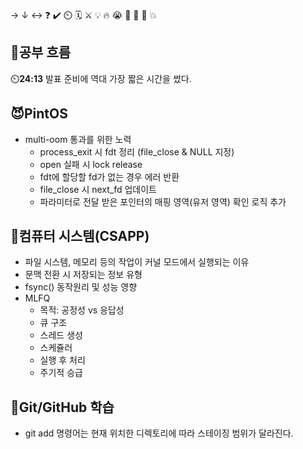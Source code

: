 → ↓ ↔ ❓ ✔️ ⏲️ 🗓️ ⚔️ 💡 🔥 😭 👏 🎵 🚨 💥

## 🧠공부 흐름
⏲️**24:13** 발표 준비에 역대 가장 짧은 시간을 썼다.  

## 😈PintOS
- multi-oom 통과를 위한 노력
    - process_exit 시 fdt 정리 (file_close & NULL 지정)
    - open 실패 시 lock release
    - fdt에 할당할 fd가 없는 경우 에러 반환
    - file_close 시 next_fd 업데이트
    - 파라미터로 전달 받은 포인터의 매핑 영역(유저 영역) 확인 로직 추가

## 📓컴퓨터 시스템(CSAPP)
- 파일 시스템, 메모리 등의 작업이 커널 모드에서 실행되는 이유
- 문맥 전환 시 저장되는 정보 유형
- fsync() 동작원리 및 성능 영향
- MLFQ
    - 목적: 공정성 vs 응답성
    - 큐 구조
    - 스레드 생성
    - 스케쥴러
    - 실행 후 처리
    - 주기적 승급

## 💾Git/GitHub 학습
- git add 명령어는 현재 위치한 디렉토리에 따라 스테이징 범위가 달라진다.

